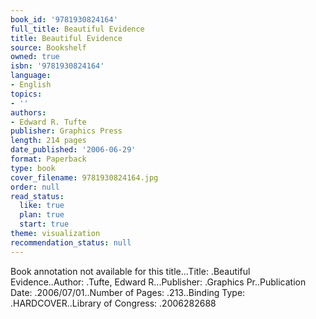 ```yaml
---
book_id: '9781930824164'
full_title: Beautiful Evidence
title: Beautiful Evidence
source: Bookshelf
owned: true
isbn: '9781930824164'
language:
- English
topics:
- ''
authors:
- Edward R. Tufte
publisher: Graphics Press
length: 214 pages
date_published: '2006-06-29'
format: Paperback
type: book
cover_filename: 9781930824164.jpg
order: null
read_status:
  like: true
  plan: true
  start: true
theme: visualization
recommendation_status: null
---
```

Book annotation not available for this title...Title: .Beautiful Evidence..Author: .Tufte, Edward R...Publisher: .Graphics Pr..Publication Date: .2006/07/01..Number of Pages: .213..Binding Type: .HARDCOVER..Library of Congress: .2006282688
